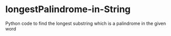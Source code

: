 # longestPalindrome-in-String
Python code to find the longest substring which is a palindrome in the given word

